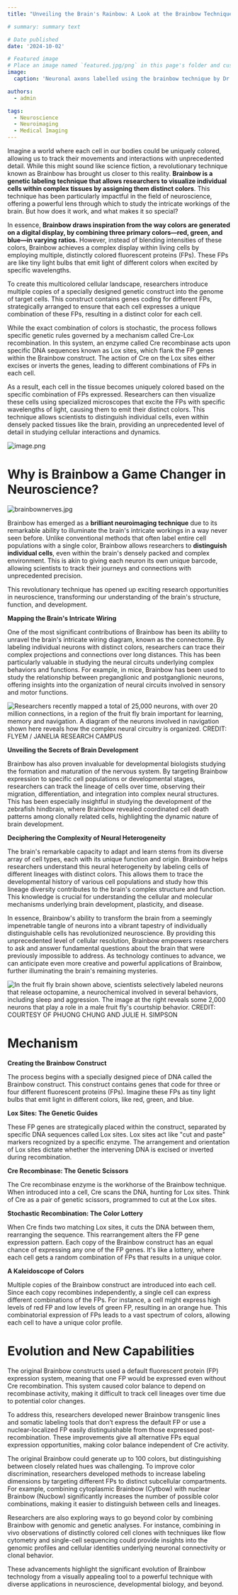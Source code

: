 ```yaml
---
title: "Unveiling the Brain's Rainbow: A Look at the Brainbow Technique"

# summary: summary text

# Date published
date: '2024-10-02'

# Featured image
# Place an image named `featured.jpg/png` in this page's folder and customize its options here.
image:
  caption: 'Neuronal axons labelled using the brainbow technique by Dr. Ryo Egawa'

authors:
  - admin

tags:
  - Neuroscience
  - Neuroimaging
  - Medical Imaging
---
```


Imagine a world where each cell in our bodies could be uniquely colored, allowing us to track their movements and interactions with unprecedented detail. While this might sound like science fiction, a revolutionary technique known as Brainbow has brought us closer to this reality. **Brainbow is a genetic labeling technique that allows researchers to visualize individual cells within complex tissues by assigning them distinct colors**. This technique has been particularly impactful in the field of neuroscience, offering a powerful lens through which to study the intricate workings of the brain. But how does it work, and what makes it so special?

In essence, **Brainbow draws inspiration from the way colors are generated on a digital display, by combining three primary colors—red, green, and blue—in varying ratios.** However, instead of blending intensities of these colors, Brainbow achieves a complex display within living cells by employing multiple, distinctly colored fluorescent proteins (FPs). These FPs are like tiny light bulbs that emit light of different colors when excited by specific wavelengths.

To create this multicolored cellular landscape, researchers introduce multiple copies of a specially designed genetic construct into the genome of target cells. This construct contains genes coding for different FPs, strategically arranged to ensure that each cell expresses a unique combination of these FPs, resulting in a distinct color for each cell.

While the exact combination of colors is stochastic, the process follows specific genetic rules governed by a mechanism called Cre-Lox recombination. In this system, an enzyme called Cre recombinase acts upon specific DNA sequences known as Lox sites, which flank the FP genes within the Brainbow construct. The action of Cre on the Lox sites either excises or inverts the genes, leading to different combinations of FPs in each cell.

As a result, each cell in the tissue becomes uniquely colored based on the specific combination of FPs expressed. Researchers can then visualize these cells using specialized microscopes that excite the FPs with specific wavelengths of light, causing them to emit their distinct colors. This technique allows scientists to distinguish individual cells, even within densely packed tissues like the brain, providing an unprecedented level of detail in studying cellular interactions and dynamics.

![image.png](images/image.png)

# Why is Brainbow a Game Changer in Neuroscience?

![brainbownerves.jpg](images/brainbownerves.jpg)

Brainbow has emerged as a **brilliant neuroimaging technique** due to its remarkable ability to illuminate the brain's intricate workings in a way never seen before. Unlike conventional methods that often label entire cell populations with a single color, Brainbow allows researchers to **distinguish individual cells**, even within the brain's densely packed and complex environment. This is akin to giving each neuron its own unique barcode, allowing scientists to track their journeys and connections with unprecedented precision.

This revolutionary technique has opened up exciting research opportunities in neuroscience, transforming our understanding of the brain's structure, function, and development.

**Mapping the Brain's Intricate Wiring**

One of the most significant contributions of Brainbow has been its ability to unravel the brain's intricate wiring diagram, known as the connectome. By labeling individual neurons with distinct colors, researchers can trace their complex projections and connections over long distances. This has been particularly valuable in studying the neural circuits underlying complex behaviors and functions. For example, in mice, Brainbow has been used to study the relationship between preganglionic and postganglionic neurons, offering insights into the organization of neural circuits involved in sensory and motor functions.

![](images/i-mapped-fruit-fly-brain.jpg "Researchers recently mapped a total of 25,000 neurons, with over 20 million connections, in a region of the fruit fly brain important for learning, memory and navigation. A diagram of the neurons involved in navigation shown here reveals how the complex neural circuitry is organized. CREDIT: FLYEM / JANELIA RESEARCH CAMPUS")

**Unveiling the Secrets of Brain Development**

Brainbow has also proven invaluable for developmental biologists studying the formation and maturation of the nervous system. By targeting Brainbow expression to specific cell populations or developmental stages, researchers can track the lineage of cells over time, observing their migration, differentiation, and integration into complex neural structures. This has been especially insightful in studying the development of the zebrafish hindbrain, where Brainbow revealed coordinated cell death patterns among clonally related cells, highlighting the dynamic nature of brain development.

**Deciphering the Complexity of Neural Heterogeneity**

The brain's remarkable capacity to adapt and learn stems from its diverse array of cell types, each with its unique function and origin. Brainbow helps researchers understand this neural heterogeneity by labeling cells of different lineages with distinct colors. This allows them to trace the developmental history of various cell populations and study how this lineage diversity contributes to the brain's complex structure and function. This knowledge is crucial for understanding the cellular and molecular mechanisms underlying brain development, plasticity, and disease.

In essence, Brainbow's ability to transform the brain from a seemingly impenetrable tangle of neurons into a vibrant tapestry of individually distinguishable cells has revolutionized neuroscience. By providing this unprecedented level of cellular resolution, Brainbow empowers researchers to ask and answer fundamental questions about the brain that were previously impossible to address. As technology continues to advance, we can anticipate even more creative and powerful applications of Brainbow, further illuminating the brain's remaining mysteries.

![](images/privatelives.webp "In the fruit fly brain shown above, scientists selectively labeled neurons that release octopamine, a neurochemical involved in several behaviors, including sleep and aggression.  The image at the right reveals some 2,000 neurons that play a role in a male fruit fly's courtship behavior.  CREDIT: COURTESY OF PHUONG CHUNG AND JULIE H. SIMPSON")

# Mechanism

**Creating the Brainbow Construct**

The process begins with a specially designed piece of DNA called the Brainbow construct. This construct contains genes that code for three or four different fluorescent proteins (FPs). Imagine these FPs as tiny light bulbs that emit light in different colors, like red, green, and blue.

**Lox Sites: The Genetic Guides**

These FP genes are strategically placed within the construct, separated by specific DNA sequences called Lox sites. Lox sites act like "cut and paste" markers recognized by a specific enzyme. The arrangement and orientation of Lox sites dictate whether the intervening DNA is excised or inverted during recombination.

**Cre Recombinase: The Genetic Scissors**

The Cre recombinase enzyme is the workhorse of the Brainbow technique. When introduced into a cell, Cre scans the DNA, hunting for Lox sites. Think of Cre as a pair of genetic scissors, programmed to cut at the Lox sites.

**Stochastic Recombination: The Color Lottery**

When Cre finds two matching Lox sites, it cuts the DNA between them, rearranging the sequence. This rearrangement alters the FP gene expression pattern. Each copy of the Brainbow construct has an equal chance of expressing any one of the FP genes. It's like a lottery, where each cell gets a random combination of FPs that results in a unique color.

**A Kaleidoscope of Colors**

Multiple copies of the Brainbow construct are introduced into each cell. Since each copy recombines independently, a single cell can express different combinations of the FPs. For instance, a cell might express high levels of red FP and low levels of green FP, resulting in an orange hue. This combinatorial expression of FPs leads to a vast spectrum of colors, allowing each cell to have a unique color profile.

# Evolution and New Capabilities

The original Brainbow constructs used a default fluorescent protein (FP) expression system, meaning that one FP would be expressed even without Cre recombination. This system caused color balance to depend on recombinase activity, making it difficult to track cell lineages over time due to potential color changes.

To address this, researchers developed newer Brainbow transgenic lines and somatic labeling tools that don’t express the default FP or use a nuclear-localized FP easily distinguishable from those expressed post-recombination. These improvements give all alternative FPs equal expression opportunities, making color balance independent of Cre activity.

The original Brainbow could generate up to 100 colors, but distinguishing between closely related hues was challenging. To improve color discrimination, researchers developed methods to increase labeling dimensions by targeting different FPs to distinct subcellular compartments. For example, combining cytoplasmic Brainbow (Cytbow) with nuclear Brainbow (Nucbow) significantly increases the number of possible color combinations, making it easier to distinguish between cells and lineages.

Researchers are also exploring ways to go beyond color by combining Brainbow with genomic and genetic analyses. For instance, combining in vivo observations of distinctly colored cell clones with techniques like flow cytometry and single-cell sequencing could provide insights into the genomic profiles and cellular identities underlying neuronal connectivity or clonal behavior.

These advancements highlight the significant evolution of Brainbow technology from a visually appealing tool to a powerful technique with diverse applications in neuroscience, developmental biology, and beyond.
